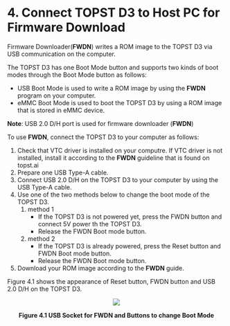 # 4. Connect TOPST D3 to Host PC for Firmware Download



Firmware Downloader(**FWDN**) writes a ROM image to the TOPST D3 via USB communication on the computer.  

The TOPST D3 has one Boot Mode button and supports two kinds of boot modes through the Boot Mode button as follows:
- USB Boot Mode is used to write a ROM image by using the **FWDN** program on your computer.
- eMMC Boot Mode is used to boot the TOPST D3 by using a ROM image that is stored in eMMC device.

**Note**: USB 2.0 D/H port is used for firmware downloader (**FWDN**)  

To use **FWDN**, connect the TOPST D3 to your computer as follows:
1. Check that VTC driver is installed on your computre. If VTC driver is not installed, install it according to the **FWDN** guideline that is found on topst.ai
2. Prepare one USB Type-A cable.
3. Connect USB 2.0 D/H on the TOPST D3 to your computer by using the USB Type-A cable.
4. Use one of the two methods below to change the boot mode of the TOPST D3.<br/>
   1. method 1
       * If the TOPST D3 is not powered yet, press the FWDN button and connect 5V power th the TOPST D3.
       * Release the FWDN Boot mode button.<br/>
   2. method 2
       * If the TOPST D3 is already powered, press the Reset button and FWDN Boot mode button.
       * Release the FWDN Boot mode button.
5. Download your ROM image according to the **FWDN** guide.

Figure 4.1 shows the appearance of Reset button, FWDN button and USB 2.0 D/H on the TOPST D3.  
<p align="center"><img src="https://github.com/Topst-Dev/Documentation/assets/161264431/c3815afe-a366-410f-8c62-d3b9f4d4494e"></p>
<p align="center"><strong>Figure 4.1 USB Socket for FWDN and Buttons to change Boot Mode</strong></p>
